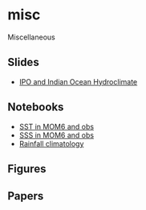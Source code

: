 # misc
Miscellaneous

## Slides
* [IPO and Indian Ocean Hydroclimate](https://docs.google.com/presentation/d/1ncwRY-phRPwW1Pzo_oqd6by9NxWdVv-fm3q1Wl0DAXs)

## Notebooks
* [SST in MOM6 and obs](http://nbviewer.jupyter.org/url/tigress-web.princeton.edu/%7Ewenchang/pub/notebooks/sst_bias.ipynb)
* [SSS in MOM6 and obs](http://nbviewer.jupyter.org/url/tigress-web.princeton.edu/%7Ewenchang/pub/notebooks/sss_bias.ipynb)
* [Rainfall climatology](http://nbviewer.jupyter.org/url/tigress-web.princeton.edu/%7Ewenchang/pub/notebooks/rainy_season.ipynb)

## Figures

## Papers
